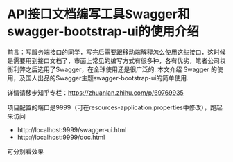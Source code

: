 # API接口文档编写工具Swagger和swagger-bootstrap-ui的使用介绍

前言：写服务端接口的同学，写完后需要跟移动端解释怎么使用这些接口，这时候是需要用到接口文档了，市面上常见的编写方式有很多种，各有优劣，笔者公司权衡利弊之后选用了Swagger，在全球使用还是很广泛的. 
本文介绍 Swagger 的使用，及国人出品的Swagger主题swagger-bootstrap-ui的简单使用.


详情请移步知乎专栏：https://zhuanlan.zhihu.com/p/69769935


项目配置的端口是9999（可在resources-application.properties中修改），跑起来访问 
- http://localhost:9999/swagger-ui.html
- http://localhost:9999/doc.html 

可分别看效果
